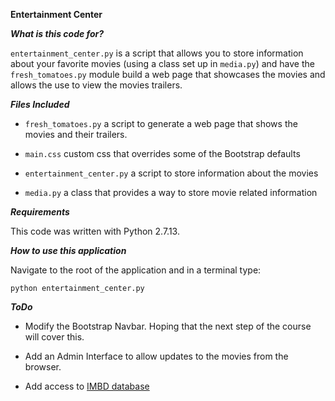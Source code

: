 **Entertainment Center**

***What is this code for?***

`entertainment_center.py` is a script that allows you to store information
about your favorite movies (using a class set up in `media.py`) and have the
`fresh_tomatoes.py` module build a web page that showcases the movies
and allows the use to view the movies trailers.

***Files Included***

- `fresh_tomatoes.py` a script to generate a web page that shows the movies
and their trailers.

- `main.css` custom css that overrides some of the Bootstrap defaults

- `entertainment_center.py` a script to store information about the movies

- `media.py` a class that provides a way to store movie related information

***Requirements***

This code was written with Python 2.7.13.

***How to use this application***

Navigate to the root of the application and in a terminal type:
```
python entertainment_center.py

```

***ToDo***

- Modify the Bootstrap Navbar. Hoping that the next step of the course will
cover this.

- Add an Admin Interface to allow updates to the movies from the browser.

- Add access to [IMBD database](http://www.imdb.com/)
